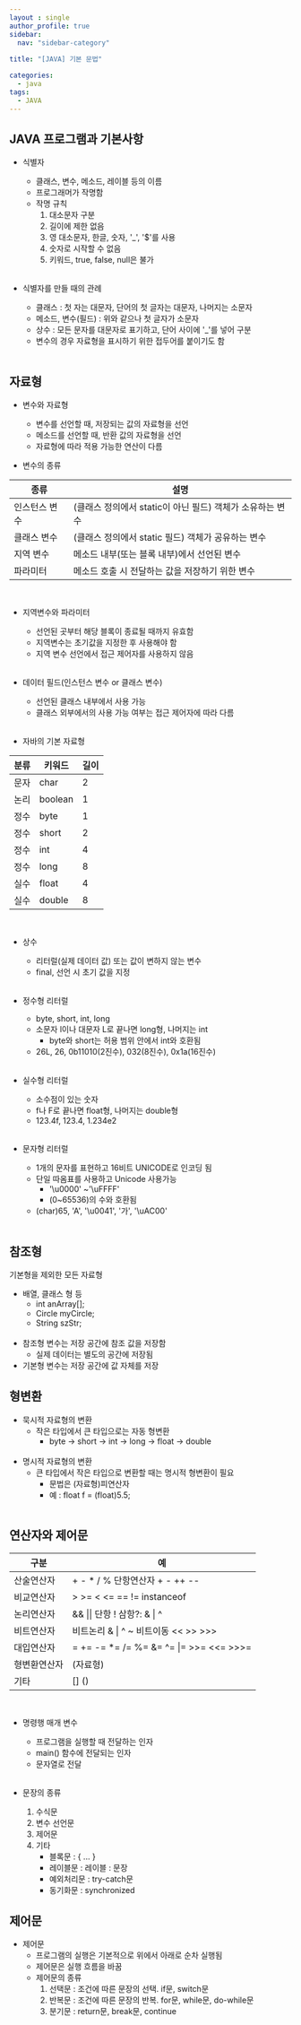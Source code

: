 ```yaml
---
layout : single
author_profile: true
sidebar: 
  nav: "sidebar-category"
  
title: "[JAVA] 기본 문법"

categories:
  - java
tags:
  - JAVA
---
```


## JAVA 프로그램과 기본사항
- 식별자<br>
	- 클래스, 변수, 메소드, 레이블 등의 이름<br>
	- 프로그래머가 작명함<br>
	- 작명 규칙<br>
		1) 대소문자 구분<br>
		2) 길이에 제한 없음<br>
		3) 영 대소문자, 한글, 숫자, '_', '$'를 사용<br>
		4) 숫자로 시작할 수 없음<br>
		5) 키워드, true, false, null은 불가<br><br>
	
- 식별자를 만들 때의 관례<br>
	- 클래스 : 첫 자는 대문자, 단어의 첫 글자는 대문자, 나머지는 소문자<br>
	- 메소드, 변수(필드) : 위와 같으나 첫 글자가 소문자<br>
	- 상수 : 모든 문자를 대문자로 표기하고, 단어 사이에 '_'를 넣어 구분<br>
	- 변수의 경우 자료형을 표시하기 위한 접두어를 붙이기도 함<br><br>

## 자료형
- 변수와 자료형<br>
	- 변수를 선언할 때, 저장되는 값의 자료형을 선언<br>
	- 메소드를 선언할 때, 반환 값의 자료형을 선언<br>
	- 자료형에 따라 적용 가능한 연산이 다름<br>

- 변수의 종류 <br>

| 종류 | 설명 |
|--|--|
| 인스턴스 변수 | (클래스 정의에서 static이 아닌 필드) 객체가 소유하는 변수 |
| 클래스 변수 | (클래스 정의에서 static 필드) 객체가 공유하는 변수 |
| 지역 변수 | 메소드 내부(또는 블록 내부)에서 선언된 변수 |
| 파라미터 | 메소드 호출 시 전달하는 값을 저장하기 위한 변수|

<br>

- 지역변수와 파라미터<br>
	- 선언된 곳부터 해당 블록이 종료될 때까지 유효함<br>
	- 지역변수는 초기값을 지정한 후 사용해야 함<br>
	- 지역 변수 선언에서 접근 제어자를 사용하지 않음<br><br>

- 데이터 필드(인스턴스 변수 or 클래스 변수)<br>
	- 선언된 클래스 내부에서 사용 가능<br>
	- 클래스 외부에서의 사용 가능 여부는 접근 제어자에 따라 다름<br><br>

- 자바의 기본 자료형<br>

| 분류 | 키워드 | 길이 |
|--|--|--|
| 문자 | char | 2 |
| 논리 | boolean | 1 |
| 정수 | byte | 1 |
| 정수 | short | 2 |
| 정수 | int | 4 |
| 정수 | long | 8 |
| 실수 | float | 4 |
| 실수 | double | 8 |

<br>

- 상수<br>
	- 리터럴(실제 데이터 값) 또는 값이 변하지 않는 변수<br>
	- final, 선언 시 초기 값을 지정<br><br>

- 정수형 리터럴<br>
	- byte, short, int, long<br>
	- 소문자 l이나 대문자 L로 끝나면 long형, 나머지는 int<br>
		- byte와 short는 허용 범위 안에서 int와 호환됨<br>
	- 26L, 26, 0b11010(2진수), 032(8진수), 0x1a(16진수)<br><br>

- 실수형 리터럴<br>
	- 소수점이 있는 숫자<br>
	- f나 F로 끝나면 float형, 나머지는 double형<br>
	- 123.4f, 123.4, 1.234e2<br><br>

- 문자형 리터럴<br>
	- 1개의 문자를 표현하고 16비트 UNICODE로 인코딩 됨<br>
	- 단일 따옴표를 사용하고 Unicode 사용가능<br>
		- '\u0000' ~'\uFFFF'<br>
		- (0~65536)의 수와 호환됨<br>
	- (char)65, 'A', '\u0041', '가', '\uAC00'<br><br>

## 참조형
기본형을 제외한 모든 자료형<br>

- 배열, 클래스 형 등<br>
	- int anArray[];<br>
	- Circle myCircle;<br>
	- String szStr;<br><br>
- 참조형 변수는 저장 공간에 참조 값을 저장함<br>
	- 실제 데이터는 별도의 공간에 저장됨<br>
- 기본형 변수는 저장 공간에 값 자체를 저장<br>

## 형변환

- 묵시적 자료형의 변환<br>
	- 작은 타입에서 큰 타입으로는 자동 형변환<br>
		- byte → short → int → long → float → double<br><br>
- 명시적 자료형의 변환<br>
	- 큰 타입에서 작은 타입으로 변환할 때는 명시적 형변환이 필요<br>
		- 문법은 (자료형)피연산자<br>
		- 예 : float f = (float)5.5;<br><br>

## 연산자와 제어문

| 구분 | 예 |
|--|--|
| 산술연산자 | + - * / % 단항연산자 + - ++ -- |
| 비교연산자 | > >= < <= == != instanceof |
| 논리연산자 | && \|\| 단항 ! 삼항?: & \| ^ |
| 비트연산자 | 비트논리 & \| ^ ~ 비트이동 << >> >>> |
| 대입연산자 | = += -= *= /= %= &= ^= \|= >>= <<= >>>= |
| 형변환연산자 | (자료형) |
| 기타 | [] () |

<br>

- 명령행 매개 변수<br>
	- 프로그램을 실행할 때 전달하는 인자<br>
	- main() 함수에 전달되는 인자<br>
	- 문자열로 전달<br><br>

- 문장의 종류<br>
	1) 수식문<br>
	2) 변수 선언문<br>
	3) 제어문<br>
	4) 기타<br>
		- 블록문 :  { ... }<br>
		- 레이블문 :  레이블 : 문장<br>
		- 예외처리문 : try-catch문<br>
		- 동기화문 : synchronized<br>

## 제어문

- 제어문<br>
	- 프로그램의 실행은 기본적으로 위에서 아래로 순차 실행됨<br>
	- 제어문은 실행 흐름을 바꿈<br>
	- 제어문의 종류<br>
		1) 선택문 : 조건에 따른 문장의 선택. if문, switch문<br>
		2) 반복문 : 조건에 따른 문장의 반복. for문, while문, do-while문<br>
		3) 분기문 : return문, break문, continue<br>
